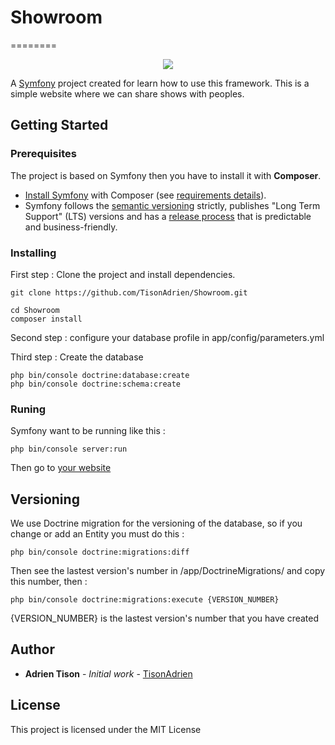 # Showroom
========

<p align="center">
	<a href="https://symfony.com" target="_blank">
    	<img src="https://symfony.com/images/v5/pictos/home-main-illu.svg">
	</a>
</p>

A [Symfony][1] project created for learn how to use this framework.
This is a simple website where we can share shows with peoples.


## Getting Started

### Prerequisites

The project is based on Symfony then you have to install it with **Composer**.

* [Install Symfony][4] with Composer (see [requirements details][3]).
* Symfony follows the [semantic versioning][5] strictly, publishes "Long Term
  Support" (LTS) versions and has a [release process][6] that is predictable and
  business-friendly.


### Installing

First step : Clone the project and install dependencies.

```
git clone https://github.com/TisonAdrien/Showroom.git

cd Showroom
composer install
```

Second step : configure your database profile in app/config/parameters.yml

Third step : Create the database

```
php bin/console doctrine:database:create
php bin/console doctrine:schema:create
```


### Runing

Symfony want to be running like this :

```
php bin/console server:run
```

Then go to [your website](http://localhost:8000)

## Versioning

We use Doctrine migration for the versioning of the database, so if you change or add an Entity you must do this :

```
php bin/console doctrine:migrations:diff
```

Then see the lastest version's number in /app/DoctrineMigrations/ and copy this number, then :

```
php bin/console doctrine:migrations:execute {VERSION_NUMBER}
```

{VERSION_NUMBER} is the lastest version's number that you have created

## Author

* **Adrien Tison** - *Initial work* - [TisonAdrien](https://github.com/TisonAdrien)

## License

This project is licensed under the MIT License



[1]: https://symfony.com
[3]: https://symfony.com/doc/current/reference/requirements.html
[4]: https://symfony.com/doc/current/setup.html
[5]: http://semver.org
[6]: https://symfony.com/doc/current/contributing/community/releases.html